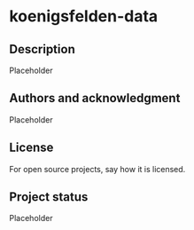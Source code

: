 # koenigsfelden-data

## Description
Placeholder

## Authors and acknowledgment
Placeholder

## License
For open source projects, say how it is licensed.

## Project status
Placeholder
